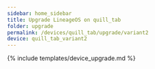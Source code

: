 ```yaml
---
sidebar: home_sidebar
title: Upgrade LineageOS on quill_tab
folder: upgrade
permalink: /devices/quill_tab/upgrade/variant2
device: quill_tab_variant2
---
```

{% include templates/device_upgrade.md %}
